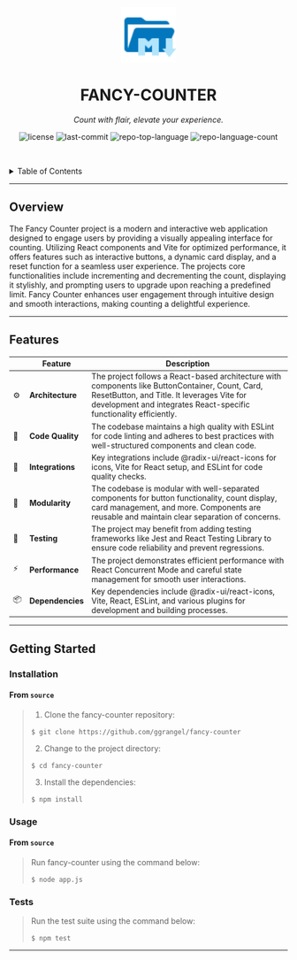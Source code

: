 <p align="center">
  <img src="https://raw.githubusercontent.com/PKief/vscode-material-icon-theme/ec559a9f6bfd399b82bb44393651661b08aaf7ba/icons/folder-markdown-open.svg" width="100" alt="project-logo">
</p>
<p align="center">
    <h1 align="center">FANCY-COUNTER</h1>
</p>
<p align="center">
    <em>Count with flair, elevate your experience.</em>
</p>
<p align="center">
	<img src="https://img.shields.io/github/license/ggrangel/fancy-counter?style=default&logo=opensourceinitiative&logoColor=white&color=0080ff" alt="license">
	<img src="https://img.shields.io/github/last-commit/ggrangel/fancy-counter?style=default&logo=git&logoColor=white&color=0080ff" alt="last-commit">
	<img src="https://img.shields.io/github/languages/top/ggrangel/fancy-counter?style=default&color=0080ff" alt="repo-top-language">
	<img src="https://img.shields.io/github/languages/count/ggrangel/fancy-counter?style=default&color=0080ff" alt="repo-language-count">
<p>
<p align="center">
	<!-- default option, no dependency badges. -->
</p>

<br><!-- TABLE OF CONTENTS -->
<details>
  <summary>Table of Contents</summary><br>

- [ Overview](#-overview)
- [ Features](#-features)
- [ Repository Structure](#-repository-structure)
- [ Modules](#-modules)
- [ Getting Started](#-getting-started)
  - [ Installation](#-installation)
  - [ Usage](#-usage)
  - [ Tests](#-tests)
</details>
<hr>

##  Overview

The Fancy Counter project is a modern and interactive web application designed to engage users by providing a visually appealing interface for counting. Utilizing React components and Vite for optimized performance, it offers features such as interactive buttons, a dynamic card display, and a reset function for a seamless user experience. The projects core functionalities include incrementing and decrementing the count, displaying it stylishly, and prompting users to upgrade upon reaching a predefined limit. Fancy Counter enhances user engagement through intuitive design and smooth interactions, making counting a delightful experience.

---

##  Features

|    |   Feature         | Description |
|----|-------------------|---------------------------------------------------------------|
| ⚙️  | **Architecture**  | The project follows a React-based architecture with components like ButtonContainer, Count, Card, ResetButton, and Title. It leverages Vite for development and integrates React-specific functionality efficiently.|
| 🔩 | **Code Quality**  | The codebase maintains a high quality with ESLint for code linting and adheres to best practices with well-structured components and clean code.|
| 🔌 | **Integrations**  | Key integrations include @radix-ui/react-icons for icons, Vite for React setup, and ESLint for code quality checks.|
| 🧩 | **Modularity**    | The codebase is modular with well-separated components for button functionality, count display, card management, and more. Components are reusable and maintain clear separation of concerns.|
| 🧪 | **Testing**       | The project may benefit from adding testing frameworks like Jest and React Testing Library to ensure code reliability and prevent regressions.|
| ⚡️  | **Performance**   | The project demonstrates efficient performance with React Concurrent Mode and careful state management for smooth user interactions.|
| 📦 | **Dependencies**  | Key dependencies include @radix-ui/react-icons, Vite, React, ESLint, and various plugins for development and building processes.|

---

##  Getting Started

###  Installation

<h4>From <code>source</code></h4>

> 1. Clone the fancy-counter repository:
>
> ```console
> $ git clone https://github.com/ggrangel/fancy-counter
> ```
>
> 2. Change to the project directory:
> ```console
> $ cd fancy-counter
> ```
>
> 3. Install the dependencies:
> ```console
> $ npm install
> ```

###  Usage

<h4>From <code>source</code></h4>

> Run fancy-counter using the command below:
> ```console
> $ node app.js
> ```

###  Tests

> Run the test suite using the command below:
> ```console
> $ npm test
> ```

---
